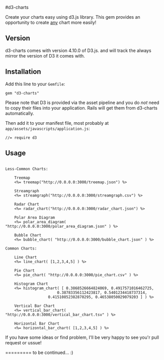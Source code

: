 #d3-charts

Create your charts easy using d3.js library.
This gem provides an opportunity to create [any](http://en.wikipedia.org/wiki/Chart#Types_of_charts) chart more easily!


## Version

d3-charts comes with version 4.10.0 of D3.js. and will track the always
mirror the version of D3 it comes with.


## Installation

Add this line to your `Gemfile`:

    gem "d3-charts"

Please note that D3 is provided via the asset pipeline and you do *not* need to copy their files into your application. 
Rails will get them from d3-charts automatically.

Then add it to your manifest file, most probably at `app/assets/javascripts/application.js`:

    //= require d3


## Usage

```

Less-Common Charts:

	Treemap
	<%= treemap("http://0.0.0.0:3000/treemap.json") %>

	Streamgraph	
	<%= streamgraph("http://0.0.0.0:3000/streamgraph.csv") %>

	Radar Chart
	<%= radar_chart("http://0.0.0.0:3000/radar_chart.json") %>

	Polar Area Diagram
	<%= polar_area_diagram( "http://0.0.0.0:3000/polar_area_diagram.json" ) %>

	Bubble Chart
	<%= bubble_chart( "http://0.0.0.0:3000/bubble_chart.json" ) %>

Common Charts:

	Line Chart
	<%= line_chart( [1,2,3,4,5] ) %>

	Pie Chart
	<%= pie_chart( "http://0.0.0.0:3000/pie_chart.csv" ) %>

	Histogram Chart
	<%= histogram_chart( [ 0.3868526664824069, 0.4917571016462725, 
		               0.38783356112423817, 0.5401234418737314, 
			       0.41510852382870295, 0.46538050029079203 ] ) %>

	Vertical Bar Chart
	<%= vertical_bar_chart( "http://0.0.0.0:3000/vertical_bar_chart.tsv" ) %>

	Horizontal Bar Chart
	<%= horizontal_bar_chart( [1,2,3,4,5] ) %>

```
 
 If you have some ideas or find problem, I'll be very happy to see you'r pull request or ussue!

=========
to be continued... :)                         
